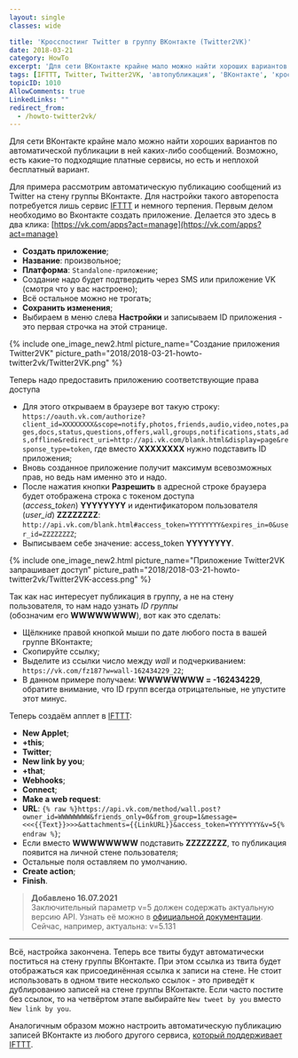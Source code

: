```yaml
---
layout: single
classes: wide

title: 'Кросспостинг Twitter в группу ВКонтакте (Twitter2VK)'
date: 2018-03-21
category: HowTo
excerpt: 'Для сети ВКонтакте крайне мало можно найти хороших вариантов по автоматической публикации в ней каких-либо сообщений. Возможно, есть какие-то подходящие платные сервисы, но есть и неплохой бесплатный вариант.'
tags: [IFTTT, Twitter, Twitter2VK, 'автопубликация', 'ВКонтакте', 'кроспостинг', 'VK', 'твиттер']
topicID: 1010
AllowComments: true
LinkedLinks: ""
redirect_from:
  - /howto-twitter2vk/
---
```


Для сети ВКонтакте крайне мало можно найти хороших вариантов по автоматической публикации в ней каких-либо сообщений. Возможно, есть какие-то подходящие платные сервисы, но есть и неплохой бесплатный вариант.

Для примера рассмотрим автоматическую публикацию сообщений из Twitter на стену группы ВКонтакте. Для настройки такого авторепоста потребуется лишь сервис [IFTTT](https://ifttt.com) и немного терпения.
 Первым делом необходимо во Вконтакте создать приложение. Делается это здесь в два клика: [https://vk.com/apps?act=manage](https://vk.com/apps?act=manage)
 - **Создать приложение**;
 - **Название**: произвольное;
 - **Платформа**: `Standalone-приложение`;
 - Создание надо будет подтвердить через SMS или приложение VK (смотря что у вас настроено);
 - Всё остальное можно не трогать;
 - **Сохранить изменения**;
 - Выбираем в меню слева **Настройки** и записываем ID приложения - это первая строчка на этой странице.

{% include one_image_new2.html picture_name="Создание приложения Twitter2VK" picture_path="2018/2018-03-21-howto-twitter2vk/Twitter2VK.png" %}

Теперь надо предоставить приложению соответствующие права доступа
 - Для этого открываем в браузере вот такую строку:\
`https://oauth.vk.com/authorize?client_id=XXXXXXXX&scope=notify,photos,friends,audio,video,notes,pages,docs,status,questions,offers,wall,groups,notifications,stats,ads,offline&redirect_uri=http://api.vk.com/blank.html&display=page&response_type=token`, где вместо **XXXXXXXX** нужно подставить ID приложения;
 - Вновь созданное приложение получит максимум всевозможных прав, но ведь нам именно это и надо.
 - После нажатия кнопки **Разрешить** в адресной строке браузера будет отображена строка с токеном доступа (_access_token_) **YYYYYYYY** и идентификатором пользователя (_user_id_) **ZZZZZZZZ**:\
`http://api.vk.com/blank.html#access_token=YYYYYYYY&expires_in=0&user_id=ZZZZZZZZ`;
 - Выписываем себе значение: access_token **YYYYYYYY**.

{% include one_image_new2.html picture_name="Приложение Twitter2VK запрашивает доступ" picture_path="2018/2018-03-21-howto-twitter2vk/Twitter2VK-access.png" %}

 Так как нас интересует публикация в группу, а не на стену пользователя, то нам надо узнать _ID группы_ (обозначим его **WWWWWWWW**), вот как это сделать:
 - Щёлкнике правой кнопкой мыши по дате любого поста в вашей группе ВКонтакте;
 - Скопируйте ссылку;
 - Выделите из ссылки число между _wall_ и подчеркиванием:\
 `https://vk.com/fz187?w=wall-162434229_22`;
 - В данном примере получаем: **WWWWWWWW = -162434229**, обратите внимание, что ID групп всегда отрицательные, не упустите этот минус.

Теперь создаём апплет в [IFTTT](https://ifttt.com/my_applets):
 - **New Applet**;
 - **+this**;
 - **Twitter**;
 - **New link by you**;
 - **+that**;
 - **Webhooks**;
 - **Connect**;
 - **Make a web request**:
 - **URL**: `{% raw %}https://api.vk.com/method/wall.post?owner_id=WWWWWWWW&friends_only=0&from_group=1&message=<<<{{Text}}>>>&attachments={{LinkURL}}&access_token=YYYYYYYY&v=5{% endraw %}`;
  - Если вместо **WWWWWWWW** подставить **ZZZZZZZZ**, то публикация появится на личной стене пользователя;
  - Остальные поля оставляем по умолчанию.
 - **Create action**;
 - **Finish**.

> **Добавлено 16.07.2021**\
> Заключительный параметр v=5 должен содержать актуальную версию API. Узнать её можно в [официальной документации](https://vk.com/dev/versions). Сейчас, например, актуальна: v=5.131

---

Всё, настройка закончена. Теперь все твиты будут автоматически поститься на стену группы ВКонтакте. При этом ссылка из твита будет отображаться как присоединённая ссылка к записи на стене. Не стоит использовать в одном твите несколько ссылок - это приведёт к дублированию записей на стене группы ВКонтакте. Если часто постите без ссылок, то на четвёртом этапе выбирайте `New tweet by you` вместо `New link by you`.

Аналогичным образом можно настроить автоматическую публикацию записей ВКонтакте из любого другого сервиса, [который поддерживает IFTTT](https://ifttt.com/search/services).

